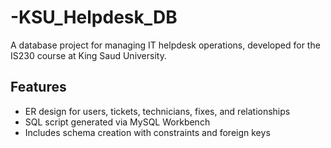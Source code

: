 # -KSU_Helpdesk_DB 

A database project for managing IT helpdesk operations, developed for the IS230 course at King Saud University.

## Features
- ER design for users, tickets, technicians, fixes, and relationships
- SQL script generated via MySQL Workbench
- Includes schema creation with constraints and foreign keys
